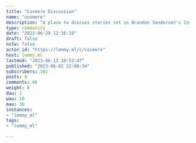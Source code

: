 ```yaml
---
title: "Cosmere Discussion" 
name: "cosmere"
description: "A place to discuss stories set in Brandon Sanderson's Cosmere! Non-Cosmere series such as Skyward are also welcome here.Make sure to tag spoilers. Posts titles should begin with [Book title] to denote what spoilers can be discussed in the thread without tags.i.e [Words of Radiance] or [WoR]Warning! Spoiler markup currently does not work on the Jerboa or Mlem apps. Spoiler text will be plainly visible when viewing from these apps.Any comments with spoilers outside the scope of the book mentioned in the title, or books preceding it in a series should be tagged. Lemmy's spoiler formatting for post bodies and comments is:::: spoiler [Spoiler label here] [Spoiler text here] :::"
type: community
date: "2023-06-29 12:36:10"
draft: false
nsfw: false
actor_id: "https://lemmy.ml/c/cosmere"
host: lemmy.ml
lastmod: "2023-06-13 18:53:47"
published: "2023-06-02 22:00:34"
subscribers: 181
posts: 8
comments: 66
weight: 8
dau: 1
wau: 10
mau: 36
instances:
- "lemmy_ml"
tags: 
- "lemmy_ml"

---
```

